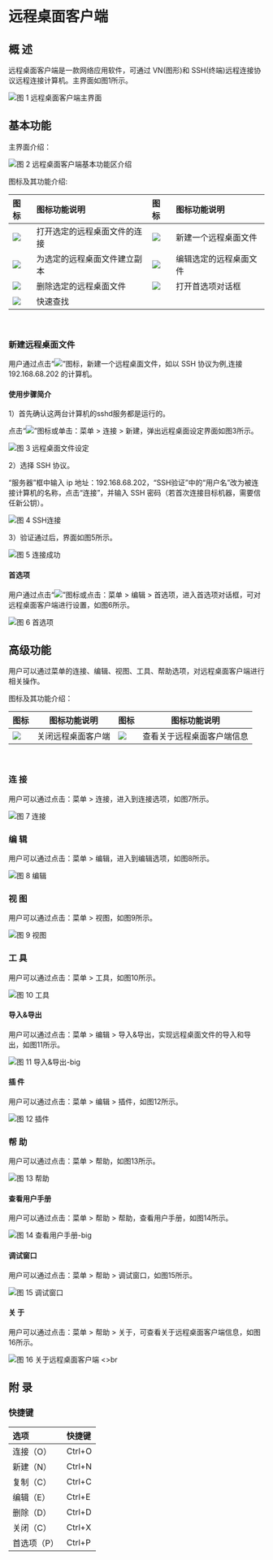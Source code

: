 # 远程桌面客户端
## 概 述
远程桌面客户端是一款网络应用软件，可通过 VN(图形)和 SSH(终端)远程连接协议远程连接计算机。主界面如图1所示。

![图 1 远程桌面客户端主界面](image/1.png)
<br>

## 基本功能
主界面介绍：

![图 2 远程桌面客户端基本功能区介绍](image/2.png)

图标及其功能介绍:

|图标	|图标功能说明|	图标|	图标功能说明
| :------------ | :------------ | :------------ | :------------ |
|![](image/icon1.png)|打开选定的远程桌面文件的连接	|![](image/icon5.png)|	新建一个远程桌面文件
|![](image/icon2.png)|为选定的远程桌面文件建立副本	|![](image/icon6.png)|	编辑选定的远程桌面文件
|![](image/icon3.png)|删除选定的远程桌面文件	|![](image/icon7.png)|	打开首选项对话框
|![](image/icon4.png)|快速查找||||

<br>

### 新建远程桌面文件
用户通过点击“![](image/icon5.png)”图标，新建一个远程桌面文件，如以 SSH 协议为例,连接 192.168.68.202 的计算机。

#### 使用步骤简介
1）首先确认这两台计算机的sshd服务都是运行的。

点击“![](image/icon5.png)”图标或单击：菜单 > 连接 > 新建，弹出远程桌面设定界面如图3所示。

![图 3 远程桌面文件设定](image/3.png)

2）选择 SSH 协议。

“服务器”框中输入 ip 地址：192.168.68.202，“SSH验证”中的“用户名”改为被连接计算机的名称，点击“连接”，并输入 SSH 密码（若首次连接目标机器，需要信任新公钥）。

![图 4 SSH连接](image/4.png)

3）验证通过后，界面如图5所示。

![图 5 连接成功](image/5.png)

#### 首选项
用户通过点击“![](image/icon7.png)”图标或点击：菜单 > 编辑 > 首选项，进入首选项对话框，可对远程桌面客户端进行设置，如图6所示。

![图 6 首选项](image/6.png)
<br>

## 高级功能
用户可以通过菜单的连接、编辑、视图、工具、帮助选项，对远程桌面客户端进行相关操作。

图标及其功能介绍：

|图标|图标功能说明	|图标	|图标功能说明
|-----|-------|---------|---------|
|![](image/icon8.png)|	关闭远程桌面客户端|![](image/icon9.png)	|	查看关于远程桌面客户端信息

<br>

### 连 接
用户可以通过点击：菜单 > 连接，进入到连接选项，如图7所示。

![图 7 连接](image/7.png) 

### 编 辑
用户可以通过点击：菜单 > 编辑，进入到编辑选项，如图8所示。

![图 8 编辑](image/8.png)

### 视 图
用户可以通过点击：菜单 > 视图，如图9所示。

![图 9 视图](image/9.png)

### 工 具
用户可以通过点击：菜单 > 工具，如图10所示。

![图 10 工具](image/10.png)

#### 导入&导出
用户可以通过点击：菜单 > 编辑 > 导入&导出，实现远程桌面文件的导入和导出，如图11所示。

![图 11 导入&导出-big](image/11.png)

#### 插 件
用户可以通过点击：菜单 > 编辑 > 插件，如图12所示。

![图 12 插件](image/12.png)

### 帮 助
用户可以通过点击：菜单 > 帮助，如图13所示。

![图 13 帮助](image/13.png)

#### 查看用户手册
用户可以通过点击：菜单 > 帮助 > 帮助，查看用户手册，如图14所示。

![图 14 查看用户手册-big](image/14.png)

#### 调试窗口
用户可以通过点击：菜单 > 帮助 > 调试窗口，如图15所示。

![图 15 调试窗口](image/15.png)

#### 关 于
用户可以通过点击：菜单 > 帮助 > 关于，可查看关于远程桌面客户端信息，如图16所示。

![图 16 关于远程桌面客户端](image/16.png)
<>br

## 附 录
### 快捷键

|选项	|快捷键
 | :------------ | :------------ |
|连接（O）|	Ctrl+O
|新建（N）|	Ctrl+N
|复制（C）|	Ctrl+C
|编辑（E）|	Ctrl+E
|删除（D）|	Ctrl+D
|关闭（C）|	Ctrl+X
|首选项（P）|	Ctrl+P
